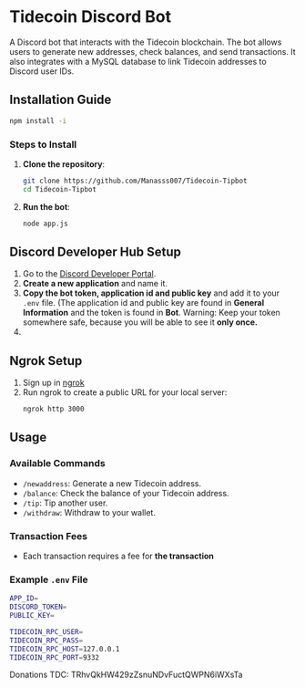 
# Tidecoin Discord Bot

A Discord bot that interacts with the Tidecoin blockchain. The bot allows users to generate new addresses, check balances, and send transactions. It also integrates with a MySQL database to link Tidecoin addresses to Discord user IDs.

## Installation Guide


```bash
npm install -i
```

### Steps to Install

1. **Clone the repository**:
    ```bash
    git clone https://github.com/Manasss007/Tidecoin-Tipbot
    cd Tidecoin-Tipbot
    ```

2. **Run the bot**:
    ```bash
    node app.js
    ```

## Discord Developer Hub Setup

1. Go to the [Discord Developer Portal](https://discord.com/developers/applications).
2. **Create a new application** and name it.
3. **Copy the bot token, application id and public key** and add it to your `.env` file. (The application id and public key are found in **General Information** and the token is found in **Bot**. Warning: Keep your token somewhere safe, because you will be able to see it **only once.**
4.

## Ngrok Setup

1. Sign up in [ngrok](https://ngrok.com/) 
2. Run ngrok to create a public URL for your local server:
    ```bash
    ngrok http 3000
    ```

## Usage

### Available Commands

- `/newaddress`: Generate a new Tidecoin address.
- `/balance`: Check the balance of your Tidecoin address.
- `/tip`: Tip another user.
- `/withdraw`: Withdraw to your wallet.

### Transaction Fees

- Each transaction requires a fee for **the transaction**

### Example `.env` File

```bash
APP_ID=
DISCORD_TOKEN=
PUBLIC_KEY=

TIDECOIN_RPC_USER=
TIDECOIN_RPC_PASS=
TIDECOIN_RPC_HOST=127.0.0.1
TIDECOIN_RPC_PORT=9332
```

Donations TDC: TRhvQkHW429zZsnuNDvFuctQWPN6iWXsTa


